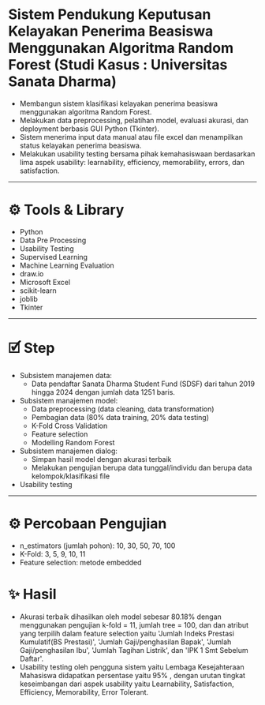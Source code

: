 # Sistem Pendukung Keputusan Kelayakan Penerima Beasiswa Menggunakan Algoritma Random Forest (Studi Kasus : Universitas Sanata Dharma)
- Membangun sistem klasifikasi kelayakan penerima beasiswa menggunakan algoritma Random Forest.
- Melakukan data preprocessing, pelatihan model, evaluasi akurasi, dan deployment berbasis GUI Python (Tkinter).
- Sistem menerima input data manual atau file excel dan menampilkan status kelayakan penerima beasiswa.
- Melakukan usability testing bersama pihak kemahasiswaan berdasarkan lima aspek usability: learnability, efficiency, memorability, errors, dan satisfaction.
---
# ⚙️ Tools & Library
- Python
- Data Pre Processing
- Usability Testing
- Supervised Learning
- Machine Learning Evaluation
- draw.io
- Microsoft Excel
- scikit-learn
- joblib
- Tkinter
---
# 🗹 Step
- Subsistem manajemen data:
  - Data pendaftar Sanata Dharma Student Fund (SDSF) dari tahun 2019 hingga 2024 dengan jumlah data 1251 baris.
- Subsistem manajemen model:
  - Data preprocessing (data cleaning, data transformation)
  - Pembagian data (80% data training, 20% data testing)
  - K-Fold Cross Validation
  - Feature selection
  - Modelling Random Forest
- Subsistem manajemen dialog:
  - Simpan hasil model dengan akurasi terbaik
  - Melakukan pengujian berupa data tunggal/individu dan berupa data kelompok/klasifikasi file
- Usability testing
---
# ⚙️ Percobaan Pengujian
- n_estimators (jumlah pohon): 10, 30, 50, 70, 100
- K-Fold: 3, 5, 9, 10, 11
- Feature selection: metode embedded
# ✨ Hasil
- Akurasi terbaik dihasilkan oleh model sebesar 80.18% dengan  menggunakan pengujian k-fold = 11, jumlah tree = 100, dan dan atribut yang terpilih dalam feature selection yaitu 'Jumlah Indeks Prestasi Kumulatif(BS Prestasi)', 'Jumlah Gaji/penghasilan Bapak', 'Jumlah Gaji/penghasilan Ibu', 'Jumlah Tagihan Listrik', dan 'IPK 1 Smt Sebelum Daftar'.
- Usability testing oleh pengguna sistem yaitu Lembaga Kesejahteraan Mahasiswa didapatkan persentase yaitu 95% , dengan urutan tingkat keseimbangan dari aspek usability yaitu Learnability, Satisfaction, Efficiency, Memorability, Error Tolerant.

